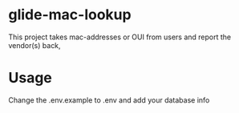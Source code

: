 # glide-mac-lookup
This project takes  mac-addresses or OUI from users and report the vendor(s) back,

# Usage
Change the .env.example to .env and add your database info


